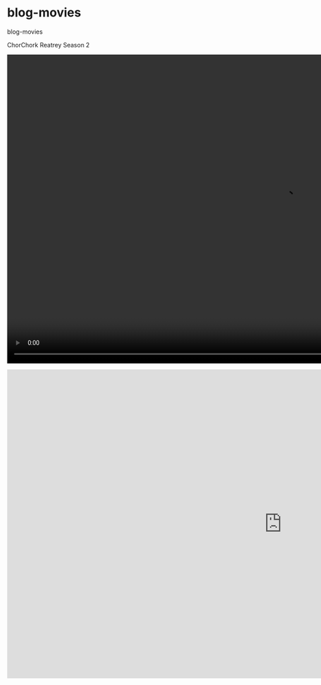 # blog-movies
blog-movies


ChorChork Reatrey Season 2


<video width="1280" height="720" src="https://ok.ru/videoembed/4149977942697" title="ChorChork Reatrey Season 2"></video>

<iframe width="1280" height="720" src="https://ok.ru/videoembed/4149977942697" frameborder="0" allow="autoplay" allowfullscreen></iframe>
